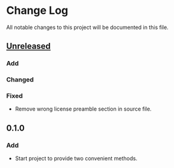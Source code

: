 # Change Log
All notable changes to this project will be documented in this file.

## [Unreleased]
### Add

### Changed

### Fixed
- Remove wrong license preamble section in source file.

## 0.1.0
### Add
- Start project to provide two convenient methods.

[Unreleased]: https://github.com/miurahr/ioutil-java/compare/v0.1.0...HEAD
